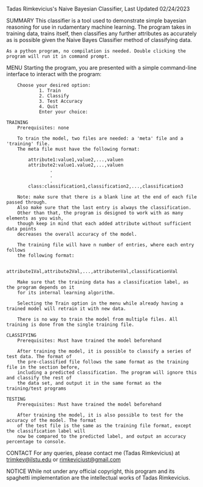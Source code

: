 Tadas Rimkevicius's Naive Bayesian Classifier, Last Updated 02/24/2023

SUMMARY
	This classifier is a tool used to demonstrate simple bayesian reasoning for use in rudamentary
	machine learning. The program takes in training data, trains itself, then classifies any further
	attributes as accurately as is possible given the Naive Bayes Classifier method of classifying data.

	As a python program, no compilation is needed. Double clicking the program will run it in command prompt.

MENU
	Starting the program, you are presented with a simple command-line interface to interact with the program:
		
		Choose your desired option:
                1. Train
                2. Classify
                3. Test Accuracy
                4. Quit
                Enter your choice:
	
	TRAINING
		Prerequisites: none

		To train the model, two files are needed: a 'meta' file and a 'training' file.
		The meta file must have the following format:

			attribute1:value1,value2,...,valuen
			attribute2:value1.value2,...,valuen
					.
					.
					.
			class:classification1,classification2,...,classification3

		Note: make sure that there is a blank line at the end of each file passed through.
		Also make sure that the last entry is always the classification.
		Other than that, the program is designed to work with as many elements as you wish,
		though keep in mind that each added attribute without sufficient data points
		decreases the overall accuracy of the model.

		The training file will have n number of entries, where each entry follows
		the following format:
			
			attribute1Val,attribute2Val,...,attributenVal,classificationVal
		
		Make sure that the training data has a classification label, as the program depends on it
		for its internal learning algorithm.

		Selecting the Train option in the menu while already having a trained model will retrain it with new data.

		There is no way to train the model from multiple files. All training is done from the single training file.

	CLASSIFYING
		Prerequisites: Must have trained the model beforehand

		After training the model, it is possible to classify a series of test data. The format of
		the pre-classified file follows the same format as the training file in the section before,
		including a predicted classification. The program will ignore this and classify the rest of
		the data set, and output it in the same format as the training/test programs

	TESTING
		Prerequisites: Must have trained the model beforehand

		After training the model, it is also possible to test for the accuracy of the model. The format
		of the test file is the same as the training file format, except the classification label will
		now be compared to the predicted label, and output an accuracy percentage to console.
	
CONTACT
	For any queries, please contact me (Tadas Rimkevicius) at
		trimkev@ilstu.edu or rimkeviciust@gmail.com

NOTICE
	While not under any official copyright, this program and its spaghetti implementation are the
	intellectual works of Tadas Rimkevicius.
